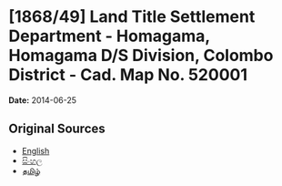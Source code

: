 # [1868/49] Land Title Settlement Department - Homagama, Homagama D/S Division, Colombo District - Cad. Map No. 520001

**Date:** 2014-06-25

## Original Sources

- [English](https://documents.gov.lk/view/extra-gazettes/2014/6/1868-49_E.pdf)
- [සිංහල](https://documents.gov.lk/view/extra-gazettes/2014/6/1868-49_S.pdf)
- [தமிழ்](https://documents.gov.lk/view/extra-gazettes/2014/6/1868-49_T.pdf)
